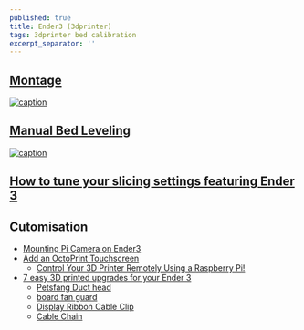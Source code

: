 ```yaml
---
published: true
title: Ender3 (3dprinter)
tags: 3dprinter bed calibration
excerpt_separator: ''
---
```

## [Montage](https://www.youtube.com/watch?v=me8Qrwh907Q)

[![caption](https://img.youtube.com/vi/me8Qrwh907Q/0.jpg)](https://www.youtube.com/watch?v=me8Qrwh907Q)

## [Manual Bed Leveling](https://www.youtube.com/watch?v=5eqTmb01cBk)

[![caption](https://img.youtube.com/vi/5eqTmb01cBk/0.jpg)](https://www.youtube.com/watch?v=5eqTmb01cBk)

## [How to tune your slicing settings featuring Ender 3](https://www.youtube.com/watch?v=3yIebnVjADM)

## Cutomisation
- [Mounting Pi Camera on Ender3](https://howchoo.com/g/ntg5yzg1odk/using-octoprint-with-the-creality-ender-3-3d-printer)
- [Add an OctoPrint Touchscreen](https://www.youtube.com/watch?v=6OP2c-GQFu4)
	- [Control Your 3D Printer Remotely Using a Raspberry Pi!](https://www.youtube.com/watch?v=1RuasPvZhx0)
- [7 easy 3D printed upgrades for your Ender 3](https://www.youtube.com/watch?v=fq2IKp3jeaY)
	- [Petsfang Duct head](https://www.thingiverse.com/thing:2759439/)
    - [board fan guard](https://www.thingiverse.com/thing:2935204/)
    - [Display Ribbon Cable Clip](https://www.thingiverse.com/thing:2880021)
    - [Cable Chain](https://www.thingiverse.com/thing:2920060)
